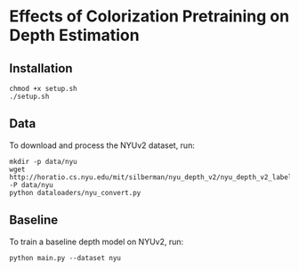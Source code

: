 # Effects of Colorization Pretraining on Depth Estimation

## Installation

```
chmod +x setup.sh
./setup.sh
```

## Data

To download and process the NYUv2 dataset, run:

```
mkdir -p data/nyu
wget http://horatio.cs.nyu.edu/mit/silberman/nyu_depth_v2/nyu_depth_v2_labeled.mat -P data/nyu
python dataloaders/nyu_convert.py
```

## Baseline

To train a baseline depth model on NYUv2, run:

```
python main.py --dataset nyu
```
